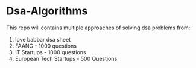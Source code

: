# Dsa-Algorithms
This repo will contains multiple approaches of solving dsa problems from: 
  1) love babbar dsa sheet 
  2) FAANG - 1000 questions
  3) IT Startups - 1000 questions
  4) European Tech Startups - 500 Questions
